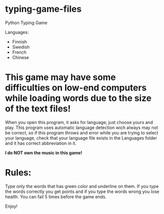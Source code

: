 # typing-game-files
Python Typing Game

Languages:
- Finnish
- Swedish
- French
- Chinese

# This game may have some difficulties on low-end computers while loading words due to the size of the text files!

When you open this program, it asks for language; just choose yours and play. This program uses automatic language detection wich always may not be correct, so if this program throws and error while you are trying to select your language, check that your language file exists in the Languages folder and it has correct abbreviation in it.

__I do NOT own the music in this game!__

# Rules:
Type only the words that has green color and underline on them. If you type the words correctly you get points and if you type the words wrong you lose health. You can fail 5 times before the game ends.

Enjoy!
